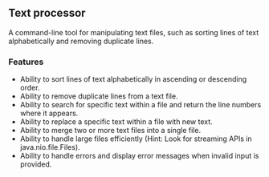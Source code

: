 ## Text processor

A command-line tool for manipulating text files, such as sorting lines of text alphabetically and removing duplicate
lines.

### Features

- Ability to sort lines of text alphabetically in ascending or descending order.
- Ability to remove duplicate lines from a text file.
- Ability to search for specific text within a file and return the line numbers where it appears.
- Ability to replace a specific text within a file with new text.
- Ability to merge two or more text files into a single file.
- Ability to handle large files efficiently (Hint: Look for streaming APIs in java.nio.file.Files).
- Ability to handle errors and display error messages when invalid input is provided.
